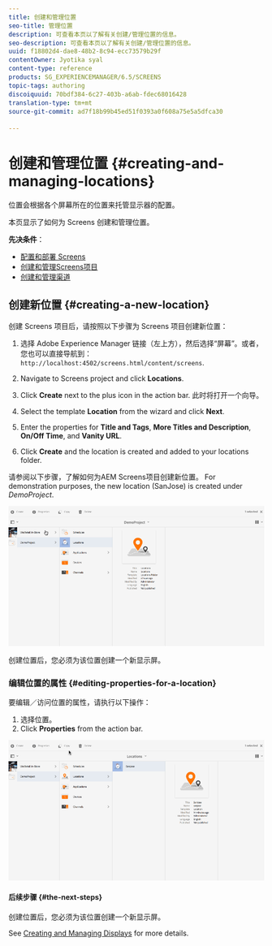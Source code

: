 ```yaml
---
title: 创建和管理位置
seo-title: 管理位置
description: 可查看本页以了解有关创建/管理位置的信息。
seo-description: 可查看本页以了解有关创建/管理位置的信息。
uuid: f18802d4-dae8-48b2-8c94-ecc73579b29f
contentOwner: Jyotika syal
content-type: reference
products: SG_EXPERIENCEMANAGER/6.5/SCREENS
topic-tags: authoring
discoiquuid: 70bdf384-6c27-403b-a6ab-fdec68016428
translation-type: tm+mt
source-git-commit: ad7f18b99b45ed51f0393a0f608a75e5a5dfca30

---
```



# 创建和管理位置 {#creating-and-managing-locations}

位置会根据各个屏幕所在的位置来托管显示器的配置。

本页显示了如何为 Screens 创建和管理位置。

**先决条件**：

* [配置和部署 Screens](configuring-screens-introduction.md)
* [创建和管理Screens项目](creating-a-screens-project.md)
* [创建和管理渠道](managing-channels.md)

## 创建新位置 {#creating-a-new-location}

创建 Screens 项目后，请按照以下步骤为 Screens 项目创建新位置：

1. 选择 Adobe Experience Manager 链接（左上方），然后选择“屏幕”。或者，您也可以直接导航到： `http://localhost:4502/screens.html/content/screens`.
1. Navigate to Screens project and click **Locations**.
1. Click **Create** next to the plus icon in the action bar. 此时将打开一个向导。
1. Select the template **Location** from the wizard and click **Next**.

1. Enter the properties for **Title and Tags**, **More Titles and Description**, **On/Off Time**, and **Vanity URL**.

1. Click **Create** and the location is created and added to your locations folder.

请参阅以下步骤，了解如何为AEM Screens项目创建新位置。 For demonstration purposes, the new location (SanJose) is created under *DemoProject*.

![player2](assets/player2.gif)

创建位置后，您必须为该位置创建一个新显示屏。

### 编辑位置的属性 {#editing-properties-for-a-location}

要编辑／访问位置的属性，请执行以下操作：

1. 选择位置。
1. Click **Properties** from the action bar.

![player3](assets/player3.gif)

#### 后续步骤 {#the-next-steps}

创建位置后，您必须为该位置创建一个新显示屏。

See [Creating and Managing Displays](managing-displays.md) for more details.
